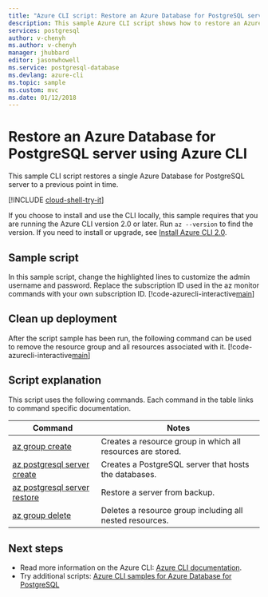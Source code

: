 ```yaml
---
title: "Azure CLI script: Restore an Azure Database for PostgreSQL server"
description: This sample Azure CLI script shows how to restore an Azure Database for MySQL server and its databases to a previous point in time.
services: postgresql
author: v-chenyh
ms.author: v-chenyh
manager: jhubbard
editor: jasonwhowell
ms.service: postgresql-database
ms.devlang: azure-cli
ms.topic: sample
ms.custom: mvc
ms.date: 01/12/2018
---
```


# Restore an Azure Database for PostgreSQL server using Azure CLI
This sample CLI script restores a single Azure Database for PostgreSQL server to a previous point in time.

[!INCLUDE [cloud-shell-try-it](../../../includes/cloud-shell-try-it.md)]

If you choose to install and use the CLI locally, this sample requires that you are running the Azure CLI version 2.0 or later. Run `az --version` to find the version. If you need to install or upgrade, see [Install Azure CLI 2.0]( /cli/azure/install-azure-cli). 

## Sample script
In this sample script, change the highlighted lines to customize the admin username and password. Replace the subscription ID used in the az monitor commands with your own subscription ID.
[!code-azurecli-interactive[main](../../../cli_scripts/postgresql/backup-restore/backup-restore.sh?highlight=15-16 "Restore Azure Database for PostgreSQL.")]

## Clean up deployment
After the script sample has been run, the following command can be used to remove the resource group and all resources associated with it.
[!code-azurecli-interactive[main](../../../cli_scripts/postgresql/backup-restore/delete-postgresql.sh  "Delete the resource group.")]

## Script explanation
This script uses the following commands. Each command in the table links to command specific documentation.

| **Command** | **Notes** |
|---|---|
| [az group create](/cli/azure/group#az_group_create) | Creates a resource group in which all resources are stored. |
| [az postgresql server create](/cli/azure/postgresql/server#az_msql_server_create) | Creates a PostgreSQL server that hosts the databases. |
| [az postgresql server restore](/cli/azure/postgresql/server#az_msql_server_restore) | Restore a server from backup. |
| [az group delete](/cli/azure/group#az_group_delete) | Deletes a resource group including all nested resources. |

## Next steps
- Read more information on the Azure CLI: [Azure CLI documentation](/cli/azure/overview).
- Try additional scripts: [Azure CLI samples for Azure Database for PostgreSQL](../sample-scripts-azure-cli.md)
